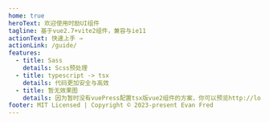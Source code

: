 ```yaml
---
home: true
heroText: 欢迎使用时励UI组件
tagline: 基于vue2.7+vite2组件，兼容与ie11
actionText: 快速上手 →
actionLink: /guide/
features:
  - title: Sass
    details: Scss预处理
  - title: typescript -> tsx
    details: 代码更加安全与高效
  - title: 暂无效果图
    details: 因为暂时没有vuePress配置tsx版vue2组件的方案，你可以预览http://localhost:3000/一起使用，后续会增加
footer: MIT Licensed | Copyright © 2023-present Evan Fred
---
```

